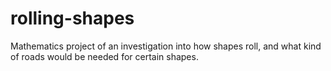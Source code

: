 # rolling-shapes
Mathematics project of an investigation into how shapes roll, and what kind of roads would be needed for certain shapes.
